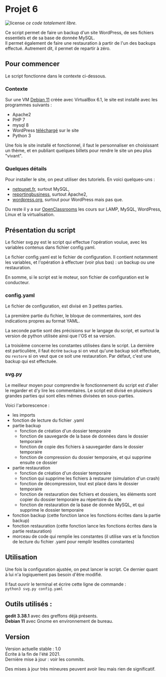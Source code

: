 # Projet 6
![license](https://img.shields.io/badge/license-CC0-green) _ce code totalement libre._

Ce script permet de faire un backup d'un site WordPress, de ses fichiers essentiels et de sa base de donnée MySQL.  
Il permet également de faire une restauration à partir de l'un des backups effectué. Autrement dit, il permet de repartir à zéro.


## Pour commencer

Le script fonctionne dans le contexte ci-dessous.

### Contexte

Sur une VM [Debian 11](https://www.debian.org) créée avec VirtualBox 6.1, le site est installé avec les programmes suivants :

- Apache2
- PHP 7
- mysql 8
- WordPress [téléchargé](https://fr.wordpress.org/download/) sur le site
- Python 3

Une fois le site installé et fonctionnel, il faut le personnaliser en choisissant un thème, et en publiant quelques billets pour rendre le site un peu plus "vivant".

### Quelques détails

Pour installer le site, on peut utiliser des tutoriels. En voici quelques-uns :
- [netpunet.fr](https://fr.wordpress.org/download/), surtout MySQL,
- [reportingbusiness](https://www.reportingbusiness.fr/blogging/installez-wordpress-sur-votre-ordinateur-en-moins-de-15-minutes-linux.html), surtout Apache2,
- [wordpress.org](https://fr.wordpress.org/support/article/how-to-install-wordpress/), surtout pour WordPress mais pas que.

Du reste il y a sur [OpenClassrooms](https://openclassrooms.com/fr/) les cours sur LAMP, MySQL, WordPress, Linux et la virtualisation.

## Présentation du script

Le fichier svg.py est le script qui effectue l'opération voulue, avec les variables contenus dans fichier config.yaml.

Le fichier config.yaml est le fichier de configuration. Il contient notamment les variables, et l'opération à effectuer (voir plus bas) : un backup ou une restauration.

En somme, si le script est le moteur, son fichier de configuration est le conducteur.

### config.yaml

Le fichier de configuration, est divisé en 3 petites parties.

La première partie du fichier, le bloque de commentaires, sont des indications propres au format YAML.

La seconde partie sont des précisions sur le langage du script, et surtout la version de python utilisée ainsi que l'OS et sa version.

La troisième concerne les constantes utilisées dans le script.
La dernière est particulière, il faut écrire ``backup`` si on veut qu'une backup soit effectuée, ou ``restore`` si on veut que ce soit une restauration. Par défaut, c'est une backup qui est effectuée.

### svg.py

Le meilleur moyen pour comprendre le fonctionnement du script est d'aller le regarder et d'y lire les commentaires. Le script est divisé en plusieurs grandes parties qui sont elles mêmes divisées en sous-parties.

Voici l'arborescence :
- les imports
- fonction de lecture du fichier .yaml
- partie backup
  - fonction de création d'un dossier temporaire
  - fonction de sauvegarde de la base de données dans le dossier temporaire
  - fonction de copie des fichiers à sauvegarder dans le dossier temporaire
  - fonction de compression du dossier temporaire, et qui supprime ensuite ce dossier
- partie restauration
  - fonction de création d'un dossier temporaire
  - fonction qui supprime les fichiers à restaurer (simulation d'un crash)
  - fonction de décompression, tout est placé dans le dossier temporaire
  - fonction de restauration des fichiers et dossiers, les éléments sont copier du dossier temporaire au répertoire du site
  - fonction de restauration de la base de donnée MySQL, et qui supprime le dossier temporaire
- fonction backup (cette fonction lance les fonctions écrites dans la partie backup)
- fonction restauration (cette fonction lance les fonctions écrites dans la partie restauration)
- morceau de code qui remplie les constantes (il utilise vars et la fonction de lecture du fichier .yaml pour remplir lesdites constantes)

## Utilisation

Une fois la configuration ajustée, on peut lancer le script. Ce dernier quant à lui n'a logiquement pas besoin d'être modifié.

Il faut ouvrir le terminal et écrire cette ligne de commande :  
``python3 svg.py config.yaml``

## Outils utilisés :

**gedit 3.38.1** avec des greffons déjà présents.  
**Debian 11** avec Gnome en environnement de bureau.

## Version

Version actuelle stable : 1.0  
Écrite à la fin de l'été 2021.  
Dernière mise à jour : voir les commits.  

Des mises à jour très mineures peuvent avoir lieu mais rien de significatif.
